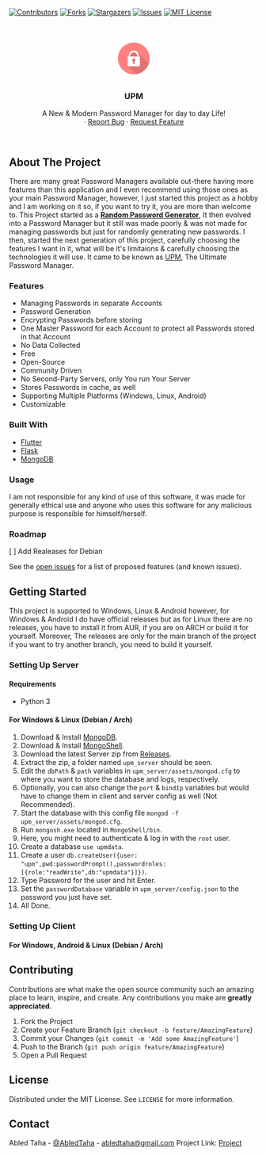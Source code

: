 [![Contributors][contributors-shield]][contributors-url]
[![Forks][forks-shield]][forks-url]
[![Stargazers][stars-shield]][stars-url]
[![Issues][issues-shield]][issues-url]
[![MIT License][license-shield]][license-url]


<!-- PROJECT LOGO -->
<br />
<p align="center">
  <a href="#">
    <img src="./assets/UPM-icon-640.png" alt="Logo" width="80" height="80">
  </a>

  <h3 align="center">UPM</h3>

  <p align="center">
    A New & Modern Password Manager for day to day Life!
    <br />
    ·
    <a href="https://github.com/Abled-Taha/upm/issues/new">Report Bug</a>
    ·
    <a href="https://github.com/Abled-Taha/upm/issues/new">Request Feature</a>
  </p>
</p>
<br>


<!-- ABOUT THE PROJECT -->
## About The Project
There are many great Password Managers available out-there having more features than this application and I even recommend using those ones as your main Password Manager, however, I just started this project as a hobby and I am working on it so, if you want to try it, you are more than welcome to. This Project started as a [**Random Password Generator**](https://github.com/Abled-Taha/Random-Password-Generator-GUI), It then evolved into a Password Manager but it still was made poorly & was not made for managing passwords but just for randomly generating new passwords. I then, started the next generation of this project, carefully choosing the features I want in it, what will be it's limitaions & carefully choosing the technologies it will use. It came to be known as [UPM](https://github.com/Abled-Taha/upm), The Ultimate Password Manager.

### Features
* Managing Passwords in separate Accounts
* Password Generation
* Encrypting Passwords before storing
* One Master Password for each Account to protect all Passwords stored in that Account
* No Data Collected
* Free
* Open-Source
* Community Driven
* No Second-Party Servers, only You run Your Server
* Stores Passwords in cache, as well
* Supporting Multiple Platforms (Windows, Linux, Android)
* Customizable

### Built With
* [Flutter](https://flutter.dev)
* [Flask](https://flask.palletsprojects.com/en/2.2.x/)
* [MongoDB](https://www.mongodb.com)

### Usage
I am not responsible for any kind of use of this software, it was made for generally ethical use and anyone who uses this software for any malicious purpose is responsible for himself/herself.

### Roadmap
[ ] Add Realeases for Debian

See the [open issues](https://github.com/Abled-Taha/upm/issues) for a list of proposed features (and known issues).


<!-- GETTING STARTED -->
## Getting Started
This project is supported to Windows, Linux & Android however, for Windows & Android I do have official releases but as for Linux there are no releases, you have to install it from AUR, if you are on ARCH or build it for yourself. Moreover, The releases are only for the main branch of the project if you want to try another branch, you need to build it yourself.

### Setting Up Server
#### Requirements
* Python 3
#### For Windows & Linux (Debian / Arch)
1. Download & Install [MongoDB](https://www.mongodb.com/try/download/community).
2. Download & Install [MongoShell](https://www.mongodb.com/try/download/shell).
3. Download the latest Server zip from [Releases](https://github.com/Abled-Taha/upm/releases).
4. Extract the zip, a folder named ```upm_server``` should be seen.
5. Edit the ```dbPath``` & ```path``` variables in ```upm_server/assets/mongod.cfg``` to where you want to store the database and logs, respectively.
6. Optionally, you can also change the ```port``` & ```bindIp``` variables but would have to change them in client and server config as well (Not Recommended).
7. Start the database with this config file ```mongod -f upm_server/assets/mongod.cfg```.
8. Run ```mongosh.exe``` located in ```MongoShell/bin```.
9. Here, you might need to authenticate & log in with the ```root``` user.
10. Create a database ```use upmdata```.
11. Create a user ```db.createUser({user: "upm",pwd:passwordPrompt(),passwordroles:[{role:"readWrite",db:"upmdata"}]})```.
12. Type Password for the user and hit Enter.
13. Set the ```passwordDatabase``` variable in ```upm_server/config.json``` to the password you just have set.
14. All Done.
### Setting Up Client
#### For Windows, Android & Linux (Debian / Arch)


<!-- CONTRIBUTING -->
## Contributing
Contributions are what make the open source community such an amazing place to learn, inspire, and create. Any contributions you make are **greatly appreciated**.
1. Fork the Project
2. Create your Feature Branch (`git checkout -b feature/AmazingFeature`)
3. Commit your Changes (`git commit -m 'Add some AmazingFeature'`)
4. Push to the Branch (`git push origin feature/AmazingFeature`)
5. Open a Pull Request

<!-- LICENSE -->
## License
Distributed under the MIT License. See `LICENSE` for more information.


<!-- CONTACT -->
## Contact
Abled Taha - [@AbledTaha](https://twitter.com/@AbledTaha) - abledtaha@gmail.com
Project Link: [Project](https://github.com/Abled-Taha/upm)

<!-- MARKDOWN LINKS & IMAGES -->
<!-- https://www.markdownguide.org/basic-syntax/#reference-style-links -->
[contributors-shield]: https://img.shields.io/github/contributors/Abled-Taha/upm.svg?style=for-the-badge
[contributors-url]: https://github.com/Abled-Taha/upm/graphs/contributors
[forks-shield]: https://img.shields.io/github/forks/Abled-Taha/upm.svg?style=for-the-badge
[forks-url]: https://github.com/Abled-Taha/upm/network/members
[stars-shield]: https://img.shields.io/github/stars/Abled-Taha/upm.svg?style=for-the-badge
[stars-url]: https://github.com/Abled-Taha/upm/stargazers
[issues-shield]: https://img.shields.io/github/issues/Abled-Taha/upm.svg?style=for-the-badge
[issues-url]: https://github.com/Abled-Taha/upm/issues
[license-shield]: https://img.shields.io/github/license/Abled-Taha/upm.svg?style=for-the-badge
[license-url]: https://github.com/Abled-Taha/upm/blob/main/LICENSE.txt
